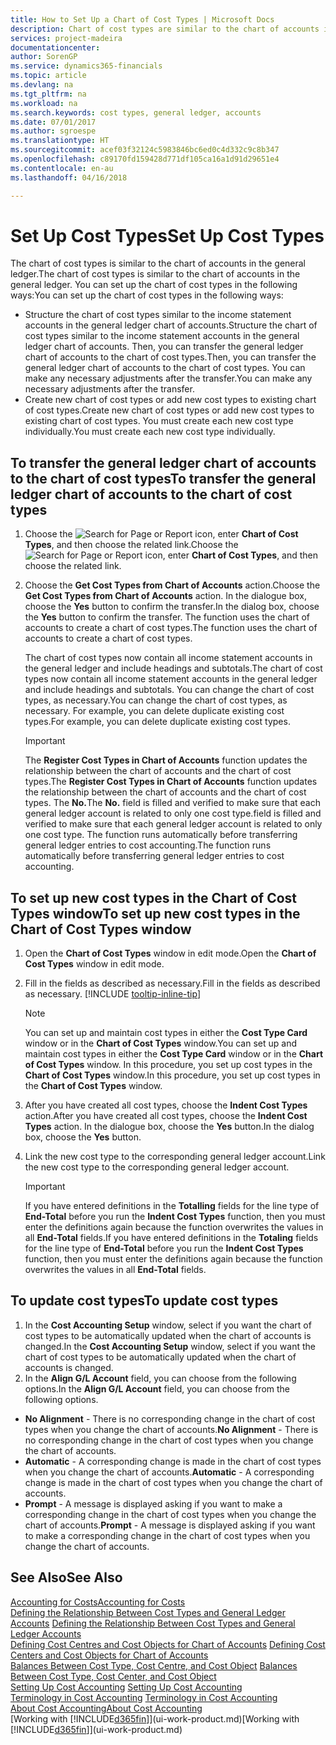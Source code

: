 ```yaml
---
title: How to Set Up a Chart of Cost Types | Microsoft Docs
description: Chart of cost types are similar to the chart of accounts in the general ledger.
services: project-madeira
documentationcenter: 
author: SorenGP
ms.service: dynamics365-financials
ms.topic: article
ms.devlang: na
ms.tgt_pltfrm: na
ms.workload: na
ms.search.keywords: cost types, general ledger, accounts
ms.date: 07/01/2017
ms.author: sgroespe
ms.translationtype: HT
ms.sourcegitcommit: acef03f32124c5983846bc6ed0c4d332c9c8b347
ms.openlocfilehash: c89170fd159428d771df105ca16a1d91d29651e4
ms.contentlocale: en-au
ms.lasthandoff: 04/16/2018

---
```

# <a name="set-up-cost-types"></a><span data-ttu-id="1c505-103">Set Up Cost Types</span><span class="sxs-lookup"><span data-stu-id="1c505-103">Set Up Cost Types</span></span>
<span data-ttu-id="1c505-104">The chart of cost types is similar to the chart of accounts in the general ledger.</span><span class="sxs-lookup"><span data-stu-id="1c505-104">The chart of cost types is similar to the chart of accounts in the general ledger.</span></span> <span data-ttu-id="1c505-105">You can set up the chart of cost types in the following ways:</span><span class="sxs-lookup"><span data-stu-id="1c505-105">You can set up the chart of cost types in the following ways:</span></span>  

-   <span data-ttu-id="1c505-106">Structure the chart of cost types similar to the income statement accounts in the general ledger chart of accounts.</span><span class="sxs-lookup"><span data-stu-id="1c505-106">Structure the chart of cost types similar to the income statement accounts in the general ledger chart of accounts.</span></span> <span data-ttu-id="1c505-107">Then, you can transfer the general ledger chart of accounts to the chart of cost types.</span><span class="sxs-lookup"><span data-stu-id="1c505-107">Then, you can transfer the general ledger chart of accounts to the chart of cost types.</span></span> <span data-ttu-id="1c505-108">You can make any necessary adjustments after the transfer.</span><span class="sxs-lookup"><span data-stu-id="1c505-108">You can make any necessary adjustments after the transfer.</span></span>  
-   <span data-ttu-id="1c505-109">Create new chart of cost types or add new cost types to existing chart of cost types.</span><span class="sxs-lookup"><span data-stu-id="1c505-109">Create new chart of cost types or add new cost types to existing chart of cost types.</span></span> <span data-ttu-id="1c505-110">You must create each new cost type individually.</span><span class="sxs-lookup"><span data-stu-id="1c505-110">You must create each new cost type individually.</span></span>  

## <a name="to-transfer-the-general-ledger-chart-of-accounts-to-the-chart-of-cost-types"></a><span data-ttu-id="1c505-111">To transfer the general ledger chart of accounts to the chart of cost types</span><span class="sxs-lookup"><span data-stu-id="1c505-111">To transfer the general ledger chart of accounts to the chart of cost types</span></span>  
1.  <span data-ttu-id="1c505-112">Choose the ![Search for Page or Report](media/ui-search/search_small.png "Search for Page or Report icon") icon, enter **Chart of Cost Types**, and then choose the related link.</span><span class="sxs-lookup"><span data-stu-id="1c505-112">Choose the ![Search for Page or Report](media/ui-search/search_small.png "Search for Page or Report icon") icon, enter **Chart of Cost Types**, and then choose the related link.</span></span>  
2.  <span data-ttu-id="1c505-113">Choose the **Get Cost Types from Chart of Accounts** action.</span><span class="sxs-lookup"><span data-stu-id="1c505-113">Choose the **Get Cost Types from Chart of Accounts** action.</span></span> <span data-ttu-id="1c505-114">In the dialogue box, choose the **Yes** button to confirm the transfer.</span><span class="sxs-lookup"><span data-stu-id="1c505-114">In the dialog box, choose the **Yes** button to confirm the transfer.</span></span> <span data-ttu-id="1c505-115">The function uses the chart of accounts to create a chart of cost types.</span><span class="sxs-lookup"><span data-stu-id="1c505-115">The function uses the chart of accounts to create a chart of cost types.</span></span>  

    <span data-ttu-id="1c505-116">The chart of cost types now contain all income statement accounts in the general ledger and include headings and subtotals.</span><span class="sxs-lookup"><span data-stu-id="1c505-116">The chart of cost types now contain all income statement accounts in the general ledger and include headings and subtotals.</span></span> <span data-ttu-id="1c505-117">You can change the chart of cost types, as necessary.</span><span class="sxs-lookup"><span data-stu-id="1c505-117">You can change the chart of cost types, as necessary.</span></span> <span data-ttu-id="1c505-118">For example, you can delete duplicate existing cost types.</span><span class="sxs-lookup"><span data-stu-id="1c505-118">For example, you can delete duplicate existing cost types.</span></span>  

    > [!IMPORTANT]  
    >  <span data-ttu-id="1c505-119">The **Register Cost Types in Chart of Accounts** function updates the relationship between the chart of accounts and the chart of cost types.</span><span class="sxs-lookup"><span data-stu-id="1c505-119">The **Register Cost Types in Chart of Accounts** function updates the relationship between the chart of accounts and the chart of cost types.</span></span> <span data-ttu-id="1c505-120">The **No.**</span><span class="sxs-lookup"><span data-stu-id="1c505-120">The **No.**</span></span> <span data-ttu-id="1c505-121">field is filled and verified to make sure that each general ledger account is related to only one cost type.</span><span class="sxs-lookup"><span data-stu-id="1c505-121">field is filled and verified to make sure that each general ledger account is related to only one cost type.</span></span> <span data-ttu-id="1c505-122">The function runs automatically before transferring general ledger entries to cost accounting.</span><span class="sxs-lookup"><span data-stu-id="1c505-122">The function runs automatically before transferring general ledger entries to cost accounting.</span></span>  

## <a name="to-set-up-new-cost-types-in-the-chart-of-cost-types-window"></a><span data-ttu-id="1c505-123">To set up new cost types in the Chart of Cost Types window</span><span class="sxs-lookup"><span data-stu-id="1c505-123">To set up new cost types in the Chart of Cost Types window</span></span>  
1. <span data-ttu-id="1c505-124">Open the **Chart of Cost Types** window in edit mode.</span><span class="sxs-lookup"><span data-stu-id="1c505-124">Open the **Chart of Cost Types** window in edit mode.</span></span>  
2. <span data-ttu-id="1c505-125">Fill in the fields as described as necessary.</span><span class="sxs-lookup"><span data-stu-id="1c505-125">Fill in the fields as described as necessary.</span></span> [!INCLUDE [tooltip-inline-tip](includes/tooltip-inline-tip_md.md)]

   > [!NOTE]  
   >  <span data-ttu-id="1c505-126">You can set up and maintain cost types in either the **Cost Type Card** window or in the **Chart of Cost Types** window.</span><span class="sxs-lookup"><span data-stu-id="1c505-126">You can set up and maintain cost types in either the **Cost Type Card** window or in the **Chart of Cost Types** window.</span></span> <span data-ttu-id="1c505-127">In this procedure, you set up cost types in the **Chart of Cost Types** window.</span><span class="sxs-lookup"><span data-stu-id="1c505-127">In this procedure, you set up cost types in the **Chart of Cost Types** window.</span></span>

3. <span data-ttu-id="1c505-128">After you have created all cost types, choose the **Indent Cost Types** action.</span><span class="sxs-lookup"><span data-stu-id="1c505-128">After you have created all cost types, choose the **Indent Cost Types** action.</span></span> <span data-ttu-id="1c505-129">In the dialogue box, choose the **Yes** button.</span><span class="sxs-lookup"><span data-stu-id="1c505-129">In the dialog box, choose the **Yes** button.</span></span>  
4. <span data-ttu-id="1c505-130">Link the new cost type to the corresponding general ledger account.</span><span class="sxs-lookup"><span data-stu-id="1c505-130">Link the new cost type to the corresponding general ledger account.</span></span>  

   > [!IMPORTANT]  
   >  <span data-ttu-id="1c505-131">If you have entered definitions in the **Totalling** fields for the line type of **End-Total** before you run the **Indent Cost Types** function, then you must enter the definitions again because the function overwrites the values in all **End-Total** fields.</span><span class="sxs-lookup"><span data-stu-id="1c505-131">If you have entered definitions in the **Totaling** fields for the line type of **End-Total** before you run the **Indent Cost Types** function, then you must enter the definitions again because the function overwrites the values in all **End-Total** fields.</span></span>  

## <a name="to-update-cost-types"></a><span data-ttu-id="1c505-132">To update cost types</span><span class="sxs-lookup"><span data-stu-id="1c505-132">To update cost types</span></span>  
1.  <span data-ttu-id="1c505-133">In the **Cost Accounting Setup** window, select if you want the chart of cost types to be automatically updated when the chart of accounts is changed.</span><span class="sxs-lookup"><span data-stu-id="1c505-133">In the **Cost Accounting Setup** window, select if you want the chart of cost types to be automatically updated when the chart of accounts is changed.</span></span>  
2.  <span data-ttu-id="1c505-134">In the **Align G/L Account** field, you can choose from the following options.</span><span class="sxs-lookup"><span data-stu-id="1c505-134">In the **Align G/L Account** field, you can choose from the following options.</span></span>  

- <span data-ttu-id="1c505-135">**No Alignment** - There is no corresponding change in the chart of cost types when you change the chart of accounts.</span><span class="sxs-lookup"><span data-stu-id="1c505-135">**No Alignment** - There is no corresponding change in the chart of cost types when you change the chart of accounts.</span></span>  
- <span data-ttu-id="1c505-136">**Automatic** - A corresponding change is made in the chart of cost types when you change the chart of accounts.</span><span class="sxs-lookup"><span data-stu-id="1c505-136">**Automatic** - A corresponding change is made in the chart of cost types when you change the chart of accounts.</span></span>  
- <span data-ttu-id="1c505-137">**Prompt** - A message is displayed asking if you want to make a corresponding change in the chart of cost types when you change the chart of accounts.</span><span class="sxs-lookup"><span data-stu-id="1c505-137">**Prompt** - A message is displayed asking if you want to make a corresponding change in the chart of cost types when you change the chart of accounts.</span></span>  

## <a name="see-also"></a><span data-ttu-id="1c505-138">See Also</span><span class="sxs-lookup"><span data-stu-id="1c505-138">See Also</span></span>  
[<span data-ttu-id="1c505-139">Accounting for Costs</span><span class="sxs-lookup"><span data-stu-id="1c505-139">Accounting for Costs</span></span>](finance-manage-cost-accounting.md)  
<span data-ttu-id="1c505-140">[Defining the Relationship Between Cost Types and General Ledger Accounts](finance-defining-the-relationship-between-cost-types-and-general-ledger-accounts.md) </span><span class="sxs-lookup"><span data-stu-id="1c505-140">[Defining the Relationship Between Cost Types and General Ledger Accounts](finance-defining-the-relationship-between-cost-types-and-general-ledger-accounts.md) </span></span>  
<span data-ttu-id="1c505-141">[Defining Cost Centres and Cost Objects for Chart of Accounts](finance-defining-cost-centers-and-cost-objects-for-chart-of-accounts.md) </span><span class="sxs-lookup"><span data-stu-id="1c505-141">[Defining Cost Centers and Cost Objects for Chart of Accounts](finance-defining-cost-centers-and-cost-objects-for-chart-of-accounts.md) </span></span>  
<span data-ttu-id="1c505-142">[Balances Between Cost Type, Cost Centre, and Cost Object](finance-balances-between-cost-type-cost-center-and-cost-object.md) </span><span class="sxs-lookup"><span data-stu-id="1c505-142">[Balances Between Cost Type, Cost Center, and Cost Object](finance-balances-between-cost-type-cost-center-and-cost-object.md) </span></span>  
<span data-ttu-id="1c505-143">[Setting Up Cost Accounting](finance-set-up-cost-accounting.md) </span><span class="sxs-lookup"><span data-stu-id="1c505-143">[Setting Up Cost Accounting](finance-set-up-cost-accounting.md) </span></span>  
<span data-ttu-id="1c505-144">[Terminology in Cost Accounting](finance-terminology-in-cost-accounting.md) </span><span class="sxs-lookup"><span data-stu-id="1c505-144">[Terminology in Cost Accounting](finance-terminology-in-cost-accounting.md) </span></span>  
[<span data-ttu-id="1c505-145">About Cost Accounting</span><span class="sxs-lookup"><span data-stu-id="1c505-145">About Cost Accounting</span></span>](finance-about-cost-accounting.md)  
<span data-ttu-id="1c505-146">[Working with [!INCLUDE[d365fin](includes/d365fin_md.md)]](ui-work-product.md)</span><span class="sxs-lookup"><span data-stu-id="1c505-146">[Working with [!INCLUDE[d365fin](includes/d365fin_md.md)]](ui-work-product.md)</span></span>

